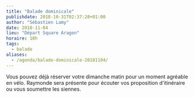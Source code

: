 ```yaml
---
title: "Balade dominicale"
publishdate: 2018-10-31T02:37:28+01:00
author: "Sébastien Lamy"
date: 2018-11-04
lieu: "Départ Square Aragon"
horaire: 10h
tags:
  - balade
aliases:
  - /agenda/balade-dominicale-20181104/
---
```


Vous pouvez déjà réserver votre dimanche matin pour un moment agréable en vélo.
Raymonde sera présente pour écouter vos proposition d'itinéraire ou vous 
soumettre les siennes.
